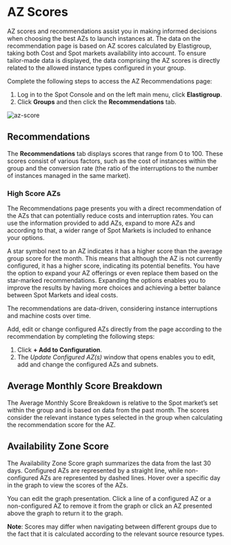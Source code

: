 # AZ Scores 

AZ scores and recommendations assist you in making informed decisions when choosing the best AZs to launch instances at. The data on the recommendation page is based on AZ scores calculated by Elastigroup, taking both Cost and Spot markets availability into account. To ensure tailor-made data is displayed, the data comprising the AZ scores is directly related to the allowed instance types configured in your group.  

Complete the following steps to access the AZ Recommendations page: 

1. Log in to the Spot Console and on the left main menu, click **Elastigroup**. 
2. Click **Groups** and then click the **Recommendations** tab. 

![az-score](https://github.com/spotinst/help/assets/106514736/064ca0e3-06ff-4a0f-a718-974bc74612ac)

## Recommendations  

The **Recommendations** tab displays scores that range from 0 to 100. These scores consist of various factors, such as the cost of instances within the group and the conversion rate (the ratio of the interruptions to the number of instances managed in the same market).  

### High Score AZs  

The Recommendations page presents you with a direct recommendation of the AZs that can potentially reduce costs and interruption rates. You can use the information provided to add AZs, expand to more AZs and according to that, a wider range of Spot Markets is included to enhance your options.  

A star symbol next to an AZ indicates it has a higher score than the average group score for the month. This means that although the AZ is not currently configured, it has a higher score, indicating its potential benefits. You have the option to expand your AZ offerings or even replace them based on the star-marked recommendations. Expanding the options enables you to improve the results by having more choices and achieving a better balance between Spot Markets and ideal costs. 

The recommendations are data-driven, considering instance interruptions and machine costs over time. 

Add, edit or change configured AZs directly from the page according to the recommendation by completing the following steps:  

1. Click **+ Add to Configuration**. 
2. The _Update Configured AZ(s)_ window that opens enables you to edit, add and change the configured AZs and subnets.  

## Average Monthly Score Breakdown 

The Average Monthly Score Breakdown is relative to the Spot market’s set within the group and is based on data from the past month. The scores consider the relevant instance types selected in the group when calculating the recommendation score for the AZ. 

## Availability Zone Score 

The Availability Zone Score graph summarizes the data from the last 30 days. Configured AZs are represented by a straight line, while non-configured AZs are represented by dashed lines. Hover over a specific day in the graph to view the scores of the AZs.  

You can edit the graph presentation. Click a line of a configured AZ or a non-configured AZ to remove it from the graph or click an AZ presented above the graph to return it to the graph.  

**Note**: Scores may differ when navigating between different groups due to the fact that it is calculated according to the relevant source resource types.  

 

 
